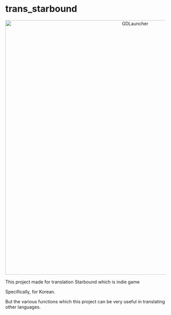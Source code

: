 # trans_starbound
<p align="center">
    <img width="800" height="auto" src="https://github.com/int11/trans_starbound/blob/master/example.png" alt="GDLauncher" />
</p>

This project made for translation Starbound which is indie game

Specifically, for Korean.

But the various functions which this project can be very useful in translating other languages.

